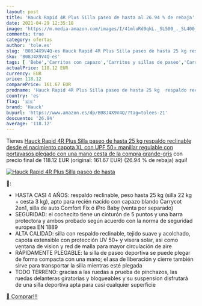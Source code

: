 ```yaml
---
layout: post
title: 'Hauck Rapid 4R Plus Silla paseo de hasta al 26.94 % de rebaja'
date: 2021-04-29 12:35:18
image: 'https://m.media-amazon.com/images/I/41mluRd9qkL._SL500_._SL400_.jpg'
comments: true
category: ofertas
author: 'tole.es'
slug: 'B08J4X9V4Q-es Hauck Rapid 4R Plus Silla paseo de hasta 25 kg respaldo...'
sku: 'B08J4X9V4Q-es'
tags: [ 'Bebé','Carritos con capazo','Carritos y sillas de paseo','Carritos, sillas de paseo y accesorios','hauck', ]
actualPrice: 118.12 EUR
currency: EUR
price: 118.12
comparePrice: 161.67 EUR
prodname: 'Hauck Rapid 4R Plus Silla paseo de hasta 25 kg  respaldo reclinable desde el nacimiento  capota XL con UPF 50+  manillar regulable con portavasos  plegado con una mano  cesta de la compra grande-gris'
country: 'es'
flag: '🇪🇸'
brand: 'Hauck'
buyurl: 'https://www.amazon.es/dp/B08J4X9V4Q/?tag=tolees-21'
descuento: '26.94'
average: '118.12'
---
```


Tienes [Hauck Rapid 4R Plus Silla paseo de hasta 25 kg  respaldo reclinable desde el nacimiento  capota XL con UPF 50+  manillar regulable con portavasos  plegado con una mano  cesta de la compra grande-gris](https://www.amazon.es/dp/B08J4X9V4Q/?tag=tolees-21) con precio final de  118.12 EUR (original: 161.67 EUR) (26.94 %  de rebaja) aqui!

[![Hauck Rapid 4R Plus Silla paseo de hasta](https://m.media-amazon.com/images/I/41mluRd9qkL._SL500_._SL400_.jpg)](https://www.amazon.es/dp/B08J4X9V4Q/?tag=tolees-21)

🔎:

- HASTA CASI 4 AÑOS: respaldo reclinable, peso hasta 25 kg (silla 22 kg + cesta 3 kg), apto para recién nacido con capazo blando Carrycot 2en1, silla de auto Comfort Fix ó iPro Baby (venta por separado)
- SEGURIDAD: el cochecito tiene un cinturón de 5 puntos y una barra protectora y ambos probado según acuerdo con la norma de seguridad europea EN 1889
- ALTA CALIDAD: silla con respaldo reclinable, tejido suave y acolchado, capota extensible con protección UV 50+ y visera solar, asi como ventana de vision y red de malla para mayor circulación de aire
- RÁPIDAMENTE PLEGABLE: la silla de paseo deportiva se puede plegar de forma compacta con una mano; el asa de liberación y cierre también sirve para transportar la silla mientras esté plegada
- TODO TERRENO: gracias a las ruedas a prueba de pinchazos, las ruedas delanteras giratorias y bloqueables y su suspension disfrutará de una silla deportiva apta para casi cualquier superficie

[🛒 Comprar!!!](https://www.amazon.es/dp/B08J4X9V4Q/?tag=tolees-21)
